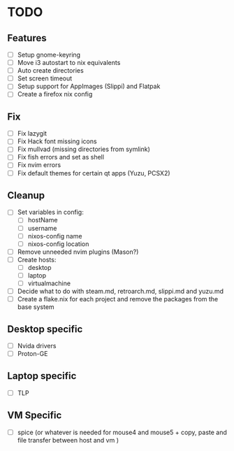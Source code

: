 # TODO

## Features

- [ ] Setup gnome-keyring
- [ ] Move i3 autostart to nix equivalents
- [ ] Auto create directories
- [ ] Set screen timeout
- [ ] Setup support for AppImages (Slippi) and Flatpak
- [ ] Create a firefox nix config

## Fix

- [ ] Fix lazygit
- [ ] Fix Hack font missing icons
- [ ] Fix mullvad (missing directories from symlink)
- [ ] Fix fish errors and set as shell
- [ ] Fix nvim errors
- [ ] Fix default themes for certain qt apps (Yuzu, PCSX2)

## Cleanup

- [ ] Set variables in config:
  - [ ] hostName
  - [ ] username
  - [ ] nixos-config name
  - [ ] nixos-config location
- [ ] Remove unneeded nvim plugins (Mason?)
- [ ] Create hosts:
  - [ ] desktop
  - [ ] laptop
  - [ ] virtualmachine
- [ ] Decide what to do with steam.md, retroarch.md, slippi.md and yuzu.md
- [ ] Create a flake.nix for each project and remove the packages from the base system

## Desktop specific

- [ ] Nvida drivers
- [ ] Proton-GE

## Laptop specific

- [ ] TLP

## VM Specific

- [ ] spice (or whatever is needed for mouse4 and mouse5 + copy, paste and file transfer between host and vm )
